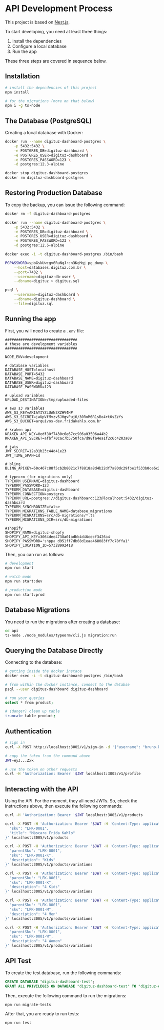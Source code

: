 # API Development Process

This project is based on [Nest.js](https://docs.nestjs.com/).

To start developing, you need at least three things:

1. Install the dependencies
2. Configure a local database
3. Run the app

These three steps are covered in sequence below.

## Installation

```bash
# install the dependencies of this project
npm install

# for the migrations (more on that below)
npm i -g ts-node
```

## The Database (PostgreSQL)

Creating a local database with Docker:

```bash
docker run --name digituz-dashboard-postgres \
    -p 5432:5432 \
    -e POSTGRES_DB=digituz-dashboard \
    -e POSTGRES_USER=digituz-dashboard \
    -e POSTGRES_PASSWORD=123 \
    -d postgres:12.3-alpine

docker stop digituz-dashboard-postgres
docker rm digituz-dashboard-postgres
```

## Restoring Production Database

To copy the backup, you can issue the following command:

```bash
docker rm -f digituz-dashboard-postgres

docker run --name digituz-dashboard-postgres \
    -p 5432:5432 \
    -e POSTGRES_DB=digituz-dashboard \
    -e POSTGRES_USER=digituz-dashboard \
    -e POSTGRES_PASSWORD=123 \
    -d postgres:12.6-alpine

docker exec -i -t digituz-dashboard-postgres /bin/bash

PGPASSWORD=spbGskUwcgv6RuNqJrcn3KqMqj pg_dump \
    --host=databases.digituz.com.br \
    --port=7432 \
    --username=digituz-db-user \
    --dbname=digituz > digituz.sql

psql \
    --username=digituz-dashboard \
    --dbname=digituz-dashboard \
    --file=digituz.sql
```

## Running the app

First, you will need to create a `.env` file:

```text
#################################
# these are development variables
#################################

NODE_ENV=development

# database variables
DATABASE_HOST=localhost
DATABASE_PORT=5432
DATABASE_NAME=digituz-dashboard
DATABASE_USER=digituz-dashboard
DATABASE_PASSWORD=123

# upload variables
UPLOAD_DESTINATION=/tmp/uploaded-files

# aws s3 variables
AWS_S3_KEY=AKIAYIYZLUAN3XZHV4HP
AWS_S3_SECRET=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
AWS_S3_BUCKET=arquivos-dev.fridakahlo.com.br

# kraken api
KRAKEN_API_KEY=0edf80f7430c6e67cc906a03506a44b2
KRAKEN_API_SECRET=afbf70cac7b5750fca7d98fa4ea1f2c6c4203a09

# jwts
JWT_SECRET=12a31b23c44d41e23
JWT_TIME_SPAN=1d

# bling
BLING_APIKEY=50c467c88f5cb2b8021c7f8818a8d4b22df7a80dc29fbe1f533b0ce6c2e1cfaa7581fbc8

# typeorm (for migrations only)
TYPEORM_USERNAME=digituz-dashboard
TYPEORM_PASSWORD=123
TYPEORM_DATABASE=digituz-dashboard
TYPEORM_CONNECTION=postgres
TYPEORM_URL=postgres://digituz-dashboard:123@localhost:5432/digituz-dashboard
TYPEORM_SYNCHRONIZE=false
TYPEORM_MIGRATIONS_TABLE_NAME=database_migrations
TYPEORM_MIGRATIONS=src/db-migrations/*.ts
TYPEORM_MIGRATIONS_DIR=src/db-migrations

#shopify
SHOPIFY_NAME=digituz-shopfy
SHOPIFY_API_KEY=3064dee4738a01adbb4d46cecf3426a4
SHOPIFY_PASSWORD='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'
SHOPIFY_LOCATION_ID=57328992418
```

Then, you can run as follows:

```bash
# development
npm run start

# watch mode
npm run start:dev

# production mode
npm run start:prod
```

## Database Migrations

You need to run the migrations after creating a database:

```bash
cd api
ts-node ./node_modules/typeorm/cli.js migration:run
```

## Querying the Database Directly

Connecting to the database:

```bash
# getting inside the docker instace
docker exec -i -t digituz-dashboard-postgres /bin/bash

# from within the docker instance, connect to the databse
psql --user digituz-dashboard digituz-dashboard

# run your queries
select * from product;

# (danger) clean up table
truncate table product;
```

## Authentication

```bash
# sign in
curl -X POST http://localhost:3005/v1/sign-in -d '{"username": "bruno.krebs@fridakahlo.com.br", "password": "lbX01as$"}' -H "Content-Type: application/json"

# copy the token from the command above
JWT=eyJ...Zxk

# use the token on other requests
curl -H 'Authorization: Bearer '$JWT localhost:3005/v1/profile
```

## Interacting with the API

Using the API. For the moment, they all need JWTs. So, check the instructions above, then execute the following commands:

```bash
curl -H 'Authorization: Bearer '$JWT localhost:3005/v1/products

curl -X POST -H 'Authorization: Bearer '$JWT -H 'Content-Type: application/json' -d '{
  "sku": "LFK-0001",
  "title": "Máscara Frida Kahlo"
}' localhost:3005/v1/products

curl -X POST -H 'Authorization: Bearer '$JWT -H 'Content-Type: application/json' -d '{
  "parentSku": "LFK-0001",
  "sku": "LFK-0001-K",
  "description": "Kids"
}' localhost:3005/v1/products/variations

curl -X POST -H 'Authorization: Bearer '$JWT -H 'Content-Type: application/json' -d '{
  "parentSku": "LFK-0001",
  "sku": "LFK-0001-K",
  "description": "4 Kids"
}' localhost:3005/v1/products/variations

curl -X POST -H 'Authorization: Bearer '$JWT -H 'Content-Type: application/json' -d '{
  "parentSku": "LFK-0001",
  "sku": "LFK-0001-M",
  "description": "4 Men"
}' localhost:3005/v1/products/variations

curl -X POST -H 'Authorization: Bearer '$JWT -H 'Content-Type: application/json' -d '{
  "parentSku": "LFK-0001",
  "sku": "LFK-0001-W",
  "description": "4 Women"
}' localhost:3005/v1/products/variations
```

## API Test

To create the test database, run the following commands:

```sql
CREATE DATABASE "digituz-dashboard-test";
GRANT ALL PRIVILEGES ON DATABASE "digituz-dashboard-test" TO "digituz-dashboard";
```

Then, execute the following command to run the migrations:

```bash
npm run migrate-tests
```

After that, you are ready to run tests:

```bash
npm run test
```